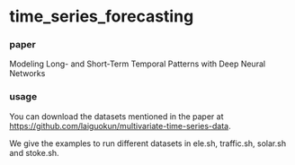 # time_series_forecasting

### paper

Modeling Long- and Short-Term Temporal Patterns with Deep Neural Networks

### usage

You can download the datasets mentioned in the paper at https://github.com/laiguokun/multivariate-time-series-data.

We give the examples to run different datasets in ele.sh, traffic.sh, solar.sh and stoke.sh.

